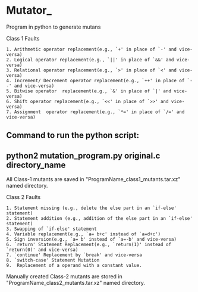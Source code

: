 # Mutator_
Program in python to generate mutans

Class 1 Faults

    1. Arithmetic operator replacement(e.g., `+' in place of `-' and vice-versa)
	2. Logical operator replacement(e.g., `||' in place of `&&' and vice-versa)
	3. Relational operator replacement(e.g., `>' in place of `<' and vice-versa)
	4. Increment/ Decrement operator replacement(e.g., `++' in place of `--' and vice-versa)
	5. Bitwise operator  replacement(e.g., `&' in place of `|' and vice-versa)
	6. Shift operator replacement(e.g., `<<' in place of `>>' and vice-versa)
	7. Assignment  operator replacement(e.g., `*=' in place of `/=' and vice-versa)

Command to run the python script:
---------------------------------------

python2 mutation_program.py original.c directory_name
-------------------------------------------------------

All Class-1 mutants are saved in "ProgramName_class1_mutants.tar.xz" named directory.


Class 2 Faults

	1. Statement missing (e.g., delete the else part in an `if-else' statement)
	2. Statement addition (e.g., addition of the else part in an `if-else' statement)
	3. Swapping of `if-else' statement 
	4. Variable replacement(e.g., `a= b+c' instead of `a=d+c')
	5. Sign inversion(e.g., `a= b' instead of `a=-b' and vice-versa)
	6. `return' Statement Replacement(e.g., `return(1)' instead of `return(0)' and vice-versa)
	7. `continue' Replacement by `break' and vice-versa
	8. `switch-case' Statement Mutation
	9.  Replacement of a operand with a constant value.
    
Manually created Class-2 mutants are stored in "ProgramName_class2_mutants.tar.xz" named directory.
